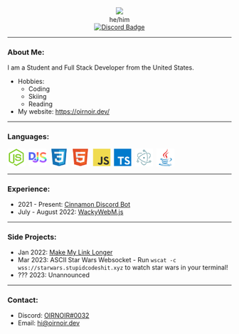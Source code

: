 <div id="header" align="center">
  <a href="https://oirnoir.dev/"><img src="https://assets.oirnoir.dev/pfp-png-2048.png" width="100"/></a>
	<div>he/him</div>
  <div id="badges">
    <a href="https://discord.gg/GnCHz2z6WK"><img src="https://img.shields.io/badge/Discord-5865F2?logo=Discord&logoColor=white&style=for-the-badge" alt="Discord Badge"></a>
  </div>
</div>

---

### About Me:
I am a Student and Full Stack Developer from the United States.

- Hobbies:
  - Coding
  - Skiing
  - Reading
- My website: https://oirnoir.dev/

---

### Languages:

<div>
  <img src="https://github.com/devicons/devicon/raw/master/icons/nodejs/nodejs-original.svg" title="NodeJS" alt="NodeJS" width="40" height="40"/>&nbsp;
  <img src="https://github.com/devicons/devicon/raw/master/icons/discordjs/discordjs-original.svg" title="Discord.JS" alt="Discord.JS" width="40" height="40"/>&nbsp;
  <img src="https://github.com/devicons/devicon/raw/master/icons/css3/css3-original.svg"  title="CSS3" alt="CSS" width="40" height="40"/>&nbsp;
  <img src="https://github.com/devicons/devicon/raw/master/icons/html5/html5-original.svg" title="HTML5" alt="HTML" width="40" height="40"/>&nbsp;
  <img src="https://github.com/devicons/devicon/raw/master/icons/javascript/javascript-original.svg" title="JavaScript" alt="JavaScript" width="40" height="40"/>&nbsp;
  <img src="https://github.com/devicons/devicon/raw/master/icons/typescript/typescript-original.svg" title="TypeScript" alt="TypeScript" width="40" height="40"/>&nbsp;
  <img src="https://github.com/devicons/devicon/raw/master/icons/electron/electron-original.svg" title="Electron" alt="Electron" width="40" height="40"/>&nbsp;
  <img src="https://github.com/devicons/devicon/raw/master/icons/java/java-original.svg" title="Java" alt="Java" width="40" height="40"/>&nbsp;
</div>

---

### Experience:

- 2021 - Present: [Cinnamon Discord Bot](https://cinnamon.bot)
- July - August 2022: [WackyWebM.js](https://github.com/OIRNOIR/WackyWebM)

---

### Side Projects:

- Jan 2022: [Make My Link Longer](https://make-my-link-longer.xyz)
- Mar 2023: ASCII Star Wars Websocket - Run `wscat -c wss://starwars.stupidcodeshit.xyz` to watch star wars in your terminal!
- ??? 2023: Unannounced

---

### Contact:

  - Discord: [OIRNOIR#0032](https://discord.com/users/720842469024989195)
  - Email: [hi@oirnoir.dev](mailto:hi@oirnoir.dev)
